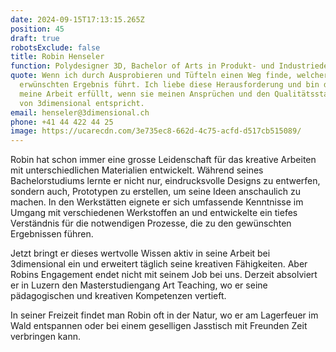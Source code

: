 ```yaml
---
date: 2024-09-15T17:13:15.265Z
position: 45
draft: true
robotsExclude: false
title: Robin Henseler
function: Polydesigner 3D, Bachelor of Arts in Produkt- und Industriedesign
quote: Wenn ich durch Ausprobieren und Tüfteln einen Weg finde, welcher zum
  erwünschten Ergebnis führt. Ich liebe diese Herausforderung und bin durch
  meine Arbeit erfüllt, wenn sie meinen Ansprüchen und den Qualitätsstandards
  von 3dimensional entspricht.
email: henseler@3dimensional.ch
phone: +41 44 422 44 25
image: https://ucarecdn.com/3e735ec8-662d-4c75-acfd-d517cb515089/
---
```

Robin hat schon immer eine grosse Leidenschaft für das kreative Arbeiten mit unterschiedlichen Materialien entwickelt. Während seines Bachelorstudiums lernte er nicht nur, eindrucksvolle Designs zu entwerfen, sondern auch, Prototypen zu erstellen, um seine Ideen anschaulich zu machen. 
In den Werkstätten eignete er sich umfassende Kenntnisse im Umgang mit verschiedenen Werkstoffen an und entwickelte ein tiefes Verständnis für die notwendigen Prozesse, die zu den gewünschten Ergebnissen führen.

Jetzt bringt er dieses wertvolle Wissen aktiv in seine Arbeit bei 3dimensional ein und erweitert täglich seine kreativen Fähigkeiten. Aber Robins Engagement endet nicht mit seinem Job bei uns. Derzeit absolviert er in Luzern den Masterstudiengang Art Teaching, wo er seine pädagogischen und kreativen Kompetenzen vertieft.

In seiner Freizeit findet man Robin oft in der Natur, wo er am Lagerfeuer im Wald entspannen oder bei einem geselligen Jasstisch mit Freunden Zeit verbringen kann.